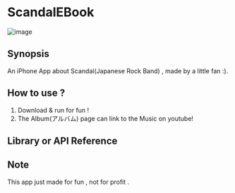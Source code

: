 # ScandalEBook 

![image](https://cdn-images-1.medium.com/max/360/1*JMbh099LN7D1cmvDH8ckvQ.png)

## Synopsis

An iPhone App about Scandal(Japanese Rock Band) , made by a little fan :). 

## How to use ?

1. Download & run for fun !
2. The Album(アルバム) page can link to the Music on youtube!

## Library or API Reference

## Note
This app just made for fun , not for profit .
